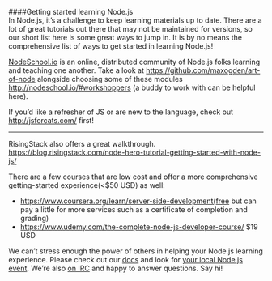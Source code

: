 ####Getting started learning Node.js  
In Node.js, it’s a challenge to keep learning materials up to date. There are a lot of great tutorials out there that may not be maintained for versions, so our short list here is some great ways to jump in. It is by no means the comprehensive list of ways to get started in learning Node.js!

[NodeSchool.io](http://nodeschool.io) is an online, distributed community of Node.js folks learning and teaching one another. Take a look at https://github.com/maxogden/art-of-node alongside choosing some of these modules http://nodeschool.io/#workshoppers (a buddy to work with can be helpful here).   
  
If you’d like a refresher of JS or are new to the language, check out http://jsforcats.com/ first!

--------------------

RisingStack also offers a great walkthrough. https://blog.risingstack.com/node-hero-tutorial-getting-started-with-node-js/

There are a few courses that are low cost and offer a more comprehensive getting-started experience(<$50 USD) as well:
- https://www.coursera.org/learn/server-side-development(free but can pay a little for more services such as a certificate of completion and grading)
- https://www.udemy.com/the-complete-node-js-developer-course/ $19 USD 

We can’t stress enough the power of others in helping your Node.js learning experience. Please check out our [docs](https://nodejs.org/en/docs/) and look for [your local Node.js event](https://nodejs.org/en/get-involved/events/). We’re also [on IRC](http://webchat.freenode.net/?channels=node.js) and happy to answer questions. Say hi!
